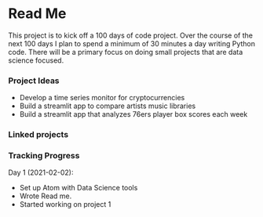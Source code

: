 

# Read Me

This project is to kick off a 100 days of code project. Over the course of the next 100 days I plan to spend a minimum of 30 minutes a day writing Python code. There will be a primary focus on doing small projects that are data science focused.


### Project Ideas

- Develop a time series monitor for cryptocurrencies
- Build a streamlit app to compare artists music libraries
- Build a streamlit app that analyzes 76ers player box scores each week

### Linked projects

### Tracking Progress

Day 1 (2021-02-02):
- Set up Atom with Data Science tools
- Wrote Read me.
- Started working on project 1
